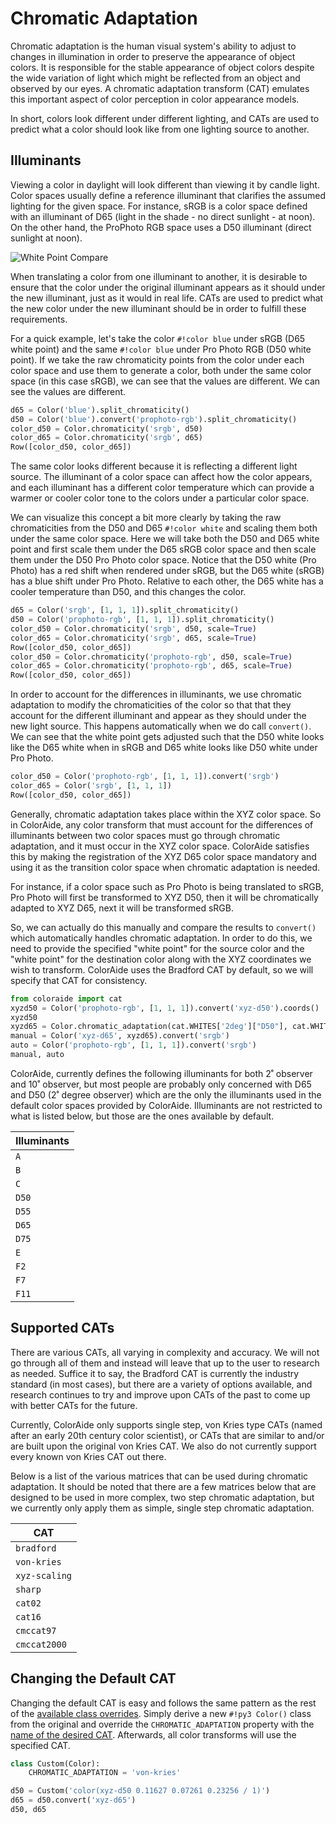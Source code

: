 # Chromatic Adaptation

Chromatic adaptation is the human visual system's ability to adjust to changes in illumination in order to preserve the
appearance of object colors. It is responsible for the stable appearance of object colors despite the wide variation of
light which might be reflected from an object and observed by our eyes. A chromatic adaptation transform (CAT) emulates
this important aspect of color perception in color appearance models.

In short, colors look different under different lighting, and CATs are used to predict what a color should look like
from one lighting source to another.

## Illuminants

Viewing a color in daylight will look different than viewing it by candle light. Color spaces usually define a reference
illuminant that clarifies the assumed lighting for the given space. For instance, sRGB is a color space defined with an
illuminant of D65 (light in the shade - no direct sunlight - at noon). On the other hand, the ProPhoto RGB space uses a
D50 illuminant (direct sunlight at noon).

![White Point Compare](images/whitepoint-compare.png)

When translating a color from one illuminant to another, it is desirable to ensure that the color under the original
illuminant appears as it should under the new illuminant, just as it would in real life. CATs are used to predict
what the new color under the new illuminant should be in order to fulfill these requirements.

For a quick example, let's take the color `#!color blue` under sRGB (D65 white point) and the same `#!color blue` under
Pro Photo RGB (D50 white point). If we take the raw chromaticity points from the color under each color space and use
them to generate a color, both under the same color space (in this case sRGB), we can see that the values are different.
We can see the values are different.

```py play
d65 = Color('blue').split_chromaticity()
d50 = Color('blue').convert('prophoto-rgb').split_chromaticity()
color_d50 = Color.chromaticity('srgb', d50)
color_d65 = Color.chromaticity('srgb', d65)
Row([color_d50, color_d65])
```

The same color looks different because it is reflecting a different light source. The illuminant of a color space can
affect how the color appears, and each illuminant has a different color temperature which can provide a warmer or cooler
color tone to the colors under a particular color space.

We can visualize this concept a bit more clearly by taking the raw chromaticities from the D50 and D65 `#!color white`
and scaling them both under the same color space. Here we will take both the D50 and D65 white point and first scale
them under the D65 sRGB color space and then scale them under the D50 Pro Photo color space. Notice that the D50 white
(Pro Photo) has a red shift when rendered under sRGB, but the D65 white (sRGB) has a blue shift under Pro Photo.
Relative to each other, the D65 white has a cooler temperature than D50, and this changes the color.

```py play
d65 = Color('srgb', [1, 1, 1]).split_chromaticity()
d50 = Color('prophoto-rgb', [1, 1, 1]).split_chromaticity()
color_d50 = Color.chromaticity('srgb', d50, scale=True)
color_d65 = Color.chromaticity('srgb', d65, scale=True)
Row([color_d50, color_d65])
color_d50 = Color.chromaticity('prophoto-rgb', d50, scale=True)
color_d65 = Color.chromaticity('prophoto-rgb', d65, scale=True)
Row([color_d50, color_d65])
```

In order to account for the differences in illuminants, we use chromatic adaptation to modify the chromaticities of the
color so that that they account for the different illuminant and appear as they should under the new light source. This
happens automatically when we do call `convert()`. We can see that the white point gets adjusted such that the D50 white
looks like the D65 white when in sRGB and D65 white looks like D50 white under Pro Photo.

```py play
color_d50 = Color('prophoto-rgb', [1, 1, 1]).convert('srgb')
color_d65 = Color('srgb', [1, 1, 1])
Row([color_d50, color_d65])
```

Generally, chromatic adaptation takes place within the XYZ color space. So in ColorAide, any color transform that must
account for the differences of illuminants between two color spaces must go through chromatic adaptation, and it must
occur in the XYZ color space. ColorAide satisfies this by making the registration of the XYZ D65 color space mandatory
and using it as the transition color space when chromatic adaptation is needed.

For instance, if a color space such as Pro Photo is being translated to sRGB, Pro Photo will first be transformed to XYZ
D50, then it will be chromatically adapted to XYZ D65, next it will be transformed sRGB.

So, we can actually do this manually and compare the results to `convert()` which automatically handles chromatic
adaptation. In order to do this, we need to provide the specified "white point" for the source color and the "white
point" for the destination color along with the XYZ coordinates we wish to transform. ColorAide uses the Bradford CAT
by default, so we will specify that CAT for consistency.

```py play
from coloraide import cat
xyzd50 = Color('prophoto-rgb', [1, 1, 1]).convert('xyz-d50').coords()
xyzd50
xyzd65 = Color.chromatic_adaptation(cat.WHITES['2deg']["D50"], cat.WHITES['2deg']["D65"], xyzd50, method='bradford')
manual = Color('xyz-d65', xyzd65).convert('srgb')
auto = Color('prophoto-rgb', [1, 1, 1]).convert('srgb')
manual, auto
```

ColorAide, currently defines the following illuminants for both 2˚ observer and 10˚ observer, but most people are
probably only concerned with D65 and D50 (2˚ degree observer) which are the only the illuminants used in the default
color spaces provided by ColorAide. Illuminants are not restricted to what is listed below, but those are the ones
available by default.

Illuminants |
----------- |
`A`         |
`B`         |
`C`         |
`D50`       |
`D55`       |
`D65`       |
`D75`       |
`E`         |
`F2`        |
`F7`        |
`F11`       |

## Supported CATs

There are various CATs, all varying in complexity and accuracy. We will not go through all of them and instead will
leave that up to the user to research as needed. Suffice it to say, the Bradford CAT is currently the industry standard
(in most cases), but there are a variety of options available, and research continues to try and improve upon CATs of
the past to come up with better CATs for the future.

Currently, ColorAide only supports single step, von Kries type CATs (named after an early 20th century color scientist),
or CATs that are similar to and/or are built upon the original von Kries CAT. We also do not currently support every
known von Kries CAT out there.

Below is a list of the various matrices that can be used during chromatic adaptation. It should be noted that there are
a few matrices below that are designed to be used in more complex, two step chromatic adaptation, but we currently only
apply them as simple, single step chromatic adaptation.

CAT           |
------------- |
`bradford`    |
`von-kries`   |
`xyz-scaling` |
`sharp`       |
`cat02`       |
`cat16`       |
`cmccat97`    |
`cmccat2000`  |

## Changing the Default CAT

Changing the default CAT is easy and follows the same pattern as the rest of the
[available class overrides](./color.md#override-default-settings). Simply derive a new `#!py3 Color()` class from the
original and override the `CHROMATIC_ADAPTATION` property with the [name of the desired CAT](#supported-cats).
Afterwards, all color transforms will use the specified CAT.

```py play
class Custom(Color):
    CHROMATIC_ADAPTATION = 'von-kries'

d50 = Custom('color(xyz-d50 0.11627 0.07261 0.23256 / 1)')
d65 = d50.convert('xyz-d65')
d50, d65
```
